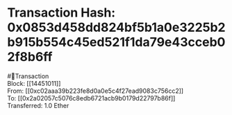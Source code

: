 
Transaction Hash: 0x0853d458dd824bf5b1a0e3225b2b915b554c45ed521f1da79e43cceb02f8b6ff
====================================================================================
  
#💸Transaction  
Block: [[14451011]]  
From: [[0xc02aaa39b223fe8d0a0e5c4f27ead9083c756cc2]]  
To: [[0x2a02057c5076c8edb6721acb9b0179d22797b86f]]  
Transferred: 1.0 Ether
